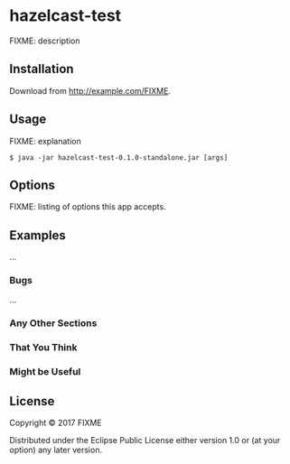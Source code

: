 # hazelcast-test

FIXME: description

## Installation

Download from http://example.com/FIXME.

## Usage

FIXME: explanation

    $ java -jar hazelcast-test-0.1.0-standalone.jar [args]

## Options

FIXME: listing of options this app accepts.

## Examples

...

### Bugs

...

### Any Other Sections
### That You Think
### Might be Useful

## License

Copyright © 2017 FIXME

Distributed under the Eclipse Public License either version 1.0 or (at
your option) any later version.
